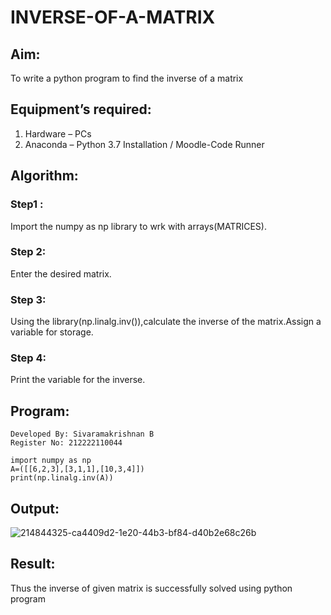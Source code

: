 # INVERSE-OF-A-MATRIX

## Aim:
To write a python program to find the inverse of a matrix

## Equipment’s required:
1. 	Hardware – PCs
2. 	Anaconda – Python 3.7 Installation / Moodle-Code Runner

## Algorithm:
### Step1 : 
Import the numpy as np library to wrk with arrays(MATRICES).

### Step 2: 
Enter the desired matrix.

### Step 3: 
Using the library(np.linalg.inv()),calculate the inverse of the matrix.Assign a variable for storage.

### Step 4: 
Print the variable for the inverse.

## Program:
```
Developed By: Sivaramakrishnan B
Register No: 212222110044

import numpy as np
A=([[6,2,3],[3,1,1],[10,3,4]])
print(np.linalg.inv(A))
```
## Output:
![214844325-ca4409d2-1e20-44b3-bf84-d40b2e68c26b](https://github.com/SivaramakrishnanBaskar/INVERSE-OF-A-MATRIX/assets/119476322/a5efc28d-9302-4e8e-84c7-08b9c9819134)

## Result:
Thus the inverse of given matrix is successfully solved using python program

